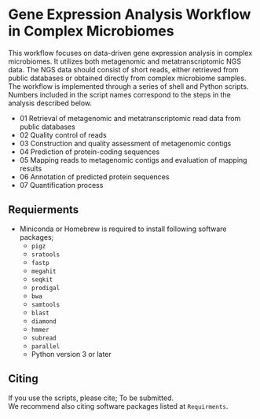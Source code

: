 # Gene Expression Analysis Workflow in Complex Microbiomes
This workflow focuses on data-driven gene expression analysis in complex microbiomes. It utilizes both metagenomic and metatranscriptomic NGS data. The NGS data should consist of short reads, either retrieved from public databases or obtained directly from complex microbiome samples. The workflow is implemented through a series of shell and Python scripts. Numbers included in the script names correspond to the steps in the analysis described below.  

- 01 Retrieval of metagenomic and metatranscriptomic read data from public databases
- 02 Quality control of reads
- 03 Construction and quality assessment of metagenomic contigs
- 04 Prediction of protein-coding sequences
- 05 Mapping reads to metagenomic contigs and evaluation of mapping results
- 06 Annotation of predicted protein sequences
- 07 Quantification process

## Requierments
- Miniconda or Homebrew is required to install following software packages;
    - `pigz`
    - `sratools`
    - `fastp`
    - `megahit`
    - `seqkit`
    - `prodigal`
    - `bwa`
    - `samtools`
    - `blast`
    - `diamond`
    - `hmmer`
    - `subread`
    - `parallel`
    - Python version 3 or later

## Citing
If you use the scripts, please cite; To be submitted.  
We recommend also citing software packages listed at `Requirments`.
